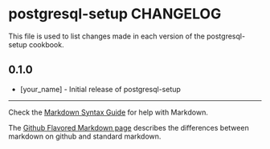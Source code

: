 postgresql-setup CHANGELOG
==========================

This file is used to list changes made in each version of the postgresql-setup cookbook.

0.1.0
-----
- [your_name] - Initial release of postgresql-setup

- - -
Check the [Markdown Syntax Guide](http://daringfireball.net/projects/markdown/syntax) for help with Markdown.

The [Github Flavored Markdown page](http://github.github.com/github-flavored-markdown/) describes the differences between markdown on github and standard markdown.
